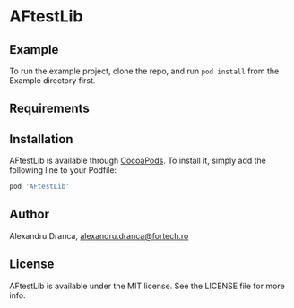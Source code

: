 # AFtestLib

## Example

To run the example project, clone the repo, and run `pod install` from the Example directory first.

## Requirements

## Installation

AFtestLib is available through [CocoaPods](https://cocoapods.org). To install
it, simply add the following line to your Podfile:

```ruby
pod 'AFtestLib'
```

## Author

Alexandru Dranca, alexandru.dranca@fortech.ro

## License

AFtestLib is available under the MIT license. See the LICENSE file for more info.
